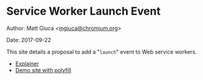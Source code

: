 # Service Worker Launch Event

Author: Matt Giuca &lt;<mgiuca@chromium.org>&gt;

Date: 2017-09-22

This site details a proposal to add a "`launch`" event to Web service workers.

* [Explainer](explainer.md)
* [Demo site with polyfill](demos)
